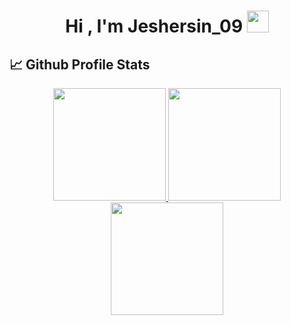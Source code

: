 <h1 align="center"><b>Hi , I'm Jeshersin_09 </b><img src="https://media.giphy.com/media/hvRJCLFzcasrR4ia7z/giphy.gif" width="35"></h1>



## 📈 Github Profile Stats

<p align="center">
    <a href="https://github.com/JesherI/">
        <img height="180em" src="https://streak-stats.demolab.com?user=hungpham3112&theme=tokyonight&hide_border=true&border_radius="/>
        <img height="180em" src="https://github-readme-stats.vercel.app/api?username=hungpham3112&show_icons=true&count_private=true&hide_border=true&theme=tokyonight&include_all_commits=true&count_private=true"/>
        <img height="180em" src="https://github-readme-stats.vercel.app/api/top-langs/?username=hungpham3112&hide_border=true&layout=compact&theme=tokyonight&hide=jupyter%20notebook"/>
    </a>
</p>

<br/>
